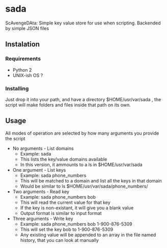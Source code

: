 # sada
ScAvengeDAta: Simple key value store for use when scripting.
Backended by simple JSON files

## Instalation

### Requirements
* Python 2
* UNIX-ish OS ?

### Installing
Just drop it into your path, and have a directory $HOME/usr/var/sada , the script will make folders and files inside that path on its own. 

## Usage

All modes of operation are selected by how many arguments you provide the script

* No arguments - List domains
  * Example: sada
  * This lists the key/value domains available
  * In this version, it ammounts to a ls in $HOME/usr/var/sada
* One argument - List keys
  * Example: sada phone_numbers
  * This will be matched to a domain and list all the keys in that domain
  * Would be similar to ls $HOME/usr/var/sada/phone_numbers/
* Two arguments - Read key
  * Example: sada phone_numbers bob
  * This will read the current value for that key
  * If the key is non-existant, it will give you a blank value
  * Output format is similar to input format
* Three arguments - Write key
  * Example: sada phone_numbers bob 1-900-876-5309
  * This will set the key bob to 1-900-876-5309
  * Any existing value will be appended to an array in the file named history, that you can look at manually
